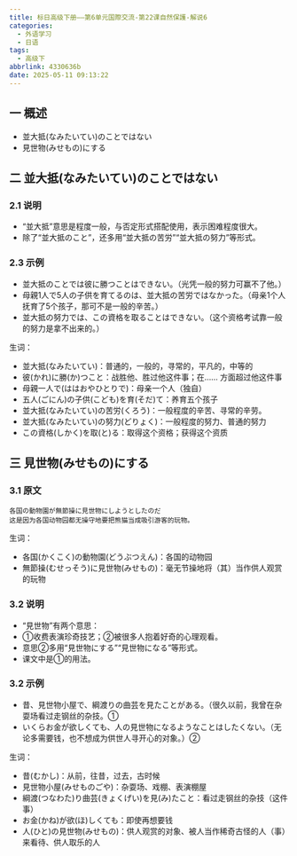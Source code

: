 ```yaml
---
title: 标日高级下册——第6单元国際交流-第22课自然保護-解说6
categories:
  - 外语学习
  - 日语
tags:
  - 高级下
abbrlink: 4330636b
date: 2025-05-11 09:13:22
---
```

## 一 概述

* 並大抵(なみたいてい)のことではない
* 見世物(みせもの)にする

<!--more-->

## 二 並大抵(なみたいてい)のことではない

### 2.1 说明

* “並大抵”意思是程度一般，与否定形式搭配使用，表示困难程度很大。
* 除了“並大抵のこと”，还多用“並大抵の苦労”“並大抵の努力”等形式。

### 2.3 示例

* 並大抵のことでは彼に勝つことはできない。（光凭一般的努力可赢不了他。）
* 母親1人で5人の子供を育てるのは、並大抵の苦労ではなかった。（母亲1个人抚育了5个孩子，那可不是一般的辛苦。）
* 並大抵の努力では、この資格を取ることはできない。（这个资格考试靠一般的努力是拿不出来的。）

生词：

* 並大抵(なみたいてい)：普通的，一般的，寻常的，平凡的，中等的
* 彼(かれ)に勝(か)つこと：战胜他、胜过他这件事；在…… 方面超过他这件事
* 母親一人で(ははおやひとりで)：母亲一个人（独自）
* 五人(ごにん)の子供(こども)を育(そだ)て：养育五个孩子
* 並大抵(なみたいてい)の苦労(くろう)：一般程度的辛苦、寻常的辛劳。
* 並大抵(なみたいてい)の努力(どりょく)：一般程度的努力、普通的努力
* この資格(しかく)を取(と)る：取得这个资格；获得这个资质

## 三 見世物(みせもの)にする

### 3.1 原文

```
各国の動物園が無節操に見世物にしようとしたのだ
这是因为各国动物园都无操守地要把熊猫当成吸引游客的玩物。
```

生词：

* 各国(かくこく)の動物園(どうぶつえん)：各国的动物园
* 無節操(むせっそう)に見世物(みせもの)：毫无节操地将（其）当作供人观赏的玩物

### 3.2 说明

* “見世物”有两个意思：
* ①收费表演珍奇技艺；②被很多人抱着好奇的心理观看。
* 意思②多用“見世物にする”“見世物になる”等形式。
* 课文中是①的用法。

### 3.2 示例

* 昔、見世物小屋で、綱渡りの曲芸を見たことがある。（很久以前，我曾在杂耍场看过走钢丝的杂技。①
* いくらお金が欲しくても、人の見世物になるようなことはしたくない。（无论多需要钱，也不想成为供世人寻开心的对象。）②

生词：

* 昔(むかし)：从前，往昔，过去，古时候
* 見世物小屋(みせものごや)：杂耍场、戏棚、表演棚屋
* 綱渡(つなわた)り曲芸(きょくげい)を見(み)たこと：看过走钢丝的杂技（这件事）
* お金(かね)が欲(ほ)しくても：即使再想要钱
* 人(ひと)の見世物(みせもの)：供人观赏的对象、被人当作稀奇古怪的人（事）来看待、供人取乐的人
